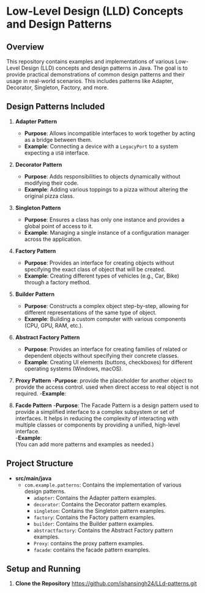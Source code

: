 # Low-Level Design (LLD) Concepts and Design Patterns

## Overview

This repository contains examples and implementations of various Low-Level Design (LLD) concepts and design patterns in Java. The goal is to provide practical demonstrations of common design patterns and their usage in real-world scenarios. This includes patterns like Adapter, Decorator, Singleton, Factory, and more.

## Design Patterns Included

1. **Adapter Pattern**
   - **Purpose**: Allows incompatible interfaces to work together by acting as a bridge between them.
   - **Example**: Connecting a device with a `LegacyPort` to a system expecting a `USB` interface.

2. **Decorator Pattern**
   - **Purpose**: Adds responsibilities to objects dynamically without modifying their code.
   - **Example**: Adding various toppings to a pizza without altering the original pizza class.

3. **Singleton Pattern**
   - **Purpose**: Ensures a class has only one instance and provides a global point of access to it.
   - **Example**: Managing a single instance of a configuration manager across the application.

4. **Factory Pattern**
   - **Purpose**: Provides an interface for creating objects without specifying the exact class of object that will be created.
   - **Example**: Creating different types of vehicles (e.g., Car, Bike) through a factory method.

5. **Builder Pattern**
   - **Purpose**: Constructs a complex object step-by-step, allowing for different representations of the same type of object.
   - **Example**: Building a custom computer with various components (CPU, GPU, RAM, etc.).

6. **Abstract Factory Pattern**
   - **Purpose**: Provides an interface for creating families of related or dependent objects without specifying their concrete classes.
   - **Example**: Creating UI elements (buttons, checkboxes) for different operating systems (Windows, macOS).

7. **Proxy Pattern** 
   -**Purpose**: provide the placeholder for another object to provide the access control. used when direct access to real object 
                 is not required.
   -**Example**: 

8. **Facde Pattern**
   -**Purpose**: The Facade Pattern is a design pattern used to provide a simplified interface to a complex subsystem or set 
                 of interfaces. It helps in reducing the complexity of interacting with multiple classes or components by providing a unified, high-level interface.   
   -**Example**:            
(You can add more patterns and examples as needed.)

## Project Structure

- **src/main/java**
  - `com.example.patterns`: Contains the implementation of various design patterns.
    - `adapter`: Contains the Adapter pattern examples.
    - `decorator`: Contains the Decorator pattern examples.
    - `singleton`: Contains the Singleton pattern examples.
    - `factory`: Contains the Factory pattern examples.
    - `builder`: Contains the Builder pattern examples.
    - `abstractfactory`: Contains the Abstract Factory pattern examples.
    - `Proxy`: contains the  proxy pattern examples.
    - `facade`: contains the  facade pattern examples.

## Setup and Running

1. **Clone the Repository**
https://github.com/ishansingh24/LLd-patterns.git
   ```bash
   
